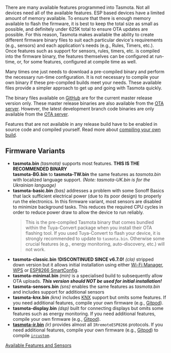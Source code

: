There are many available features programmed into Tasmota. Not all devices need all of the available features. ESP based devices have a limited amount of memory available. To ensure that there is enough memory available to flash the firmware, it is best to keep the total size as small as possible, and definitely under 625K total to ensure OTA updates are possible. For this reason, Tasmota makes available the ability to create different firmware binary files to suit each particular device's requirements (e.g., sensors) and each application's needs (e.g., Rules, Timers, etc.). Once features such as support for sensors, rules, timers, etc. is compiled into the firmware binary, the features themselves can be configured at run-time, or, for some features, configured at compile time as well.

Many times one just needs to download a pre-compiled binary and perform the necessary run-time configuration. It is not necessary to compile your own binary if these pre-compiled builds meet your needs. These available files provide a simpler approach to get up and going with Tasmota quickly.

The binary files available on [GitHub](https://github.com/arendst/Tasmota/releases) are for the current master release version only. These master release binaries are also available from the [OTA server](http://thehackbox.org/tasmota/release/). However, the latest development branch code binaries are only available from the [OTA server](http://thehackbox.org/tasmota/).

Features that are not available in any release build have to be enabled in source code and compiled yourself. Read more about [compiling your own build](compile-your-build).

## Firmware Variants
- **tasmota.bin** *(tasmota)* supports most features. **THIS IS THE RECOMMENDED BINARY**  
  **tasmota-BG.bin** to **tasmota-TW.bin** the same features as _tasmota.bin_ with localized language support. *(Note: tasmota-UK.bin is for the Ukrainian language)*
- **tasmota-basic.bin** *(bas)* addresses a problem with some Sonoff Basics that lack sufficient electrical power (due to its poor design) to properly run the electronics. In this firmware variant, most sensors are disabled to minimize background tasks. This reduces the required CPU cycles in order to reduce power draw to allow the device to run reliably.
  >This is the pre-compiled Tasmota binary that comes bundled within the Tuya-Convert package when you install their OTA flashing tool. If you used Tuya-Convert to flash your device, it is strongly recommended to update to `tasmota.bin`. Otherwise some crucial features (e.g., energy monitoring, auto-discovery, etc.) will not work.
- **tasmota-classic.bin** **!DISCONTINUED SINCE v6.7.0!** *(cla)* stripped down version but it allows initial installation using either [Wi-Fi Manager](Initial-Configuration#configure-wi-fi), [WPS](https://en.wikipedia.org/wiki/Wi-Fi_Protected_Setup) or [ESP8266 SmartConfig](http://techiesms.com/iot-projects/now-no-need-enter-ssid-name-password-inside-code-esp8266-smart-config/).
- **tasmota-minimal.bin** *(min)* is a specialised build to subsequently allow OTA uploads. ***This version should NOT be used for initial installation!***
- **tasmota-sensors.bin** *(sns)* enables the same features as _tasmota.bin_ and includes support for additional sensors
- **tasmota-knx.bin** *(knx)* includes [KNX](KNX-Features) support but omits some features. If you need additional features, compile your own firmware (e.g., [Gitpod](Compiling-Tasmota-on-Gitpod)).
- **tasmota-display.bin** *(dsp)* built for connecting displays but omits some features such as energy monitoring. If you need additional features, compile your own firmware (e.g., [Gitpod](Compiling-Tasmota-on-Gitpod)).
- [**tasmota-ir.bin**](Tasmota-IR) *(ir)* provides almost all `IRremoteESP8266` protocols. If you need additional features, compile your own firmware (e.g., [Gitpod](Compiling-Tasmota-on-Gitpod)) to compile [`ircustom`](Tasmota-IR).

[Available Features and Sensors](../tree/development/RELEASENOTES.md#available-features-and-sensors)